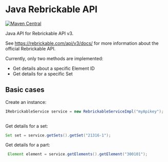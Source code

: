 # Java Rebrickable API

[![Maven Central](https://maven-badges.herokuapp.com/maven-central/org.dajlab/rebrickableapi/badge.svg)](https://maven-badges.herokuapp.com/maven-central/org.dajlab/rebrickableapi)

Java API for Rebrickable API v3.

See https://rebrickable.com/api/v3/docs/ for more information about the official Rebrickable API.

Currently, only two methods are implemented:
* Get details about a specific Element ID
* Get details for a specific Set

## Basic cases

Create an instance:

```java
IRebrickableService service = new RebrickableServiceImpl("myApikey");
		
```

Get details for a set:

```java
Set set = service.getSets().getSet("21316-1");

```

Get details for a part:

```java
 Element element = service.getElements().getElement("300101");
```


